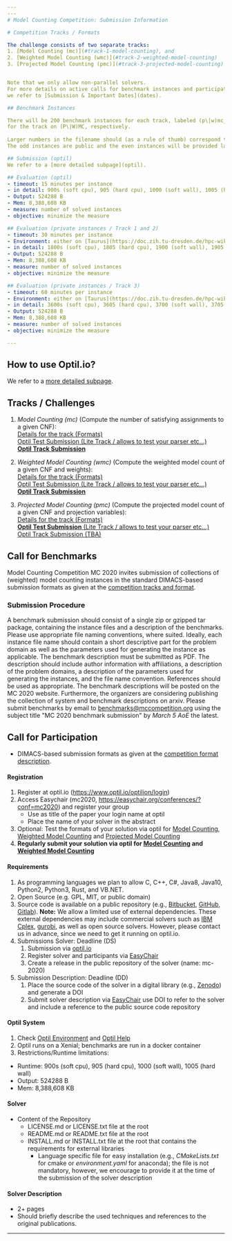```yaml
---
---
# Model Counting Competition: Submission Information

# Competition Tracks / Formats

The challenge consists of two separate tracks: 
1. [Model Counting (mc)](#track-1-model-counting), and
2. [Weighted Model Counting (wmc)](#track-2-weighted-model-counting)
3. [Projected Model Counting (pmc)](#track-3-projected-model-counting)


Note that we only allow non-parallel solvers.
For more details on active calls for benchmark instances and participation, 
we refer to [Submission & Important Dates](dates).

## Benchmark Instances

There will be 200 benchmark instances for each track, labeled (p\|w)mc_001.(p\|w)cnf to (p\|w)mc_200.(p\|w)cnf 
for the track on (P\|W)MC, respectively. 
 
Larger numbers in the filename should (as a rule of thumb) correspond to harder instances. 
The odd instances are public and the even instances will be provided later (secret). 

## Submission (optil)
We refer to a [more detailed subpage](optil).

## Evaluation (optil)
- timeout: 15 minutes per instance
- in detail: 900s (soft cpu), 905 (hard cpu), 1000 (soft wall), 1005 (hard wall)
- Output: 524288 B
- Mem: 8,388,608 KB
- measure: number of solved instances
- objective: minimize the measure

## Evaluation (private instances / Track 1 and 2)
- timeout: 30 minutes per instance
- Environment: either on [Taurus](https://doc.zih.tu-dresden.de/hpc-wiki/bin/view/Compendium/SystemTaurus) or a cluster running an Ubuntu 16.04 LTS (kernel 4.4.0-166-generic, gcc 5.4.0)
- in detail: 1800s (soft cpu), 1805 (hard cpu), 1900 (soft wall), 1905 (hard wall)
- Output: 524288 B
- Mem: 8,388,608 KB
- measure: number of solved instances
- objective: minimize the measure

## Evaluation (private instances / Track 3)
- timeout: 60 minutes per instance
- Environment: either on [Taurus](https://doc.zih.tu-dresden.de/hpc-wiki/bin/view/Compendium/SystemTaurus) or a cluster running an Ubuntu 16.04 LTS (kernel 4.4.0-166-generic, gcc 5.4.0)
- in detail: 3600s (soft cpu), 3605 (hard cpu), 3700 (soft wall), 3705 (hard wall)
- Output: 524288 B
- Mem: 8,388,608 KB
- measure: number of solved instances
- objective: minimize the measure

---
```


## How to use Optil.io?
We refer to a [more detailed subpage](optil).


## Tracks / Challenges
1. *Model Counting (mc)*
(Compute the number of satisfying assignments to a given CNF):<br/>
[Details for the track (Formats)](mc_format#track-1-model-counting)<br/>
[Optil Test Submission (Lite Track / allows to test your parser etc...)](https://www.optil.io/optilion/problem/3183)<br/>
[**Optil Track Submission**](https://www.optil.io/optilion/problem/3186)<br/>

2. *Weighted Model Counting (wmc)*
(Compute the weighted model count of a given CNF and weights):<br/>
[Details for the track (Formats)](mc_format#track-2-weighted-model-counting)<br/>
[Optil Test Submission (Lite Track / allows to test your parser etc...)](https://www.optil.io/optilion/problem/3184)<br/>
[**Optil Track Submission**](https://www.optil.io/optilion/problem/3187)<br/>


3. *Projected Model Counting (pmc)*
(Compute the projected model count of a given CNF and projection variables):<br/>
[Details for the track (Formats)](mc_format#track-3-projected-model-counting)<br/>
[**Optil Test Submission** (Lite Track / allows to test your parser etc...)](https://www.optil.io/optilion/problem/3185)<br/>
[Optil Track Submission (TBA)](https://www.optil.io/optilion/problem/3188)<br/>

## Call for Benchmarks

Model Counting Competition MC 2020 invites submission of collections of (weighted) model counting instances in the 
standard DIMACS-based submission formats as given at the [competition tracks and format](mc_format).

### Submission Procedure

A benchmark submission should consist of a single zip or gzipped tar package, containing the instance files and a description of the benchmarks.
Please use appropriate file naming conventions, where suited. Ideally, each instance file name should contain a short descriptive part for the problem domain as well as the parameters used for generating the instance as applicable.
The benchmark description must be submitted as PDF. The description should include author information with affiliations, a description of the problem domains, a description of the parameters used for generating the instances, and the file name convention. References should be used as appropriate.
The benchmark descriptions will be posted on the MC 2020 website. Furthermore, the organizers are considering publishing the collection of system and benchmark descriptions on arxiv.
Please submit benchmarks by email to [benchmarks@mccompetition.org](mailto:benchmarks@mccompetition.org) using the subject title "MC 2020 benchmark submission" by *March 5 AoE* the latest.


## Call for Participation

- DIMACS-based submission formats as given at the [competition format description](mc_format).

#### Registration
1. Register at optil.io (<https://www.optil.io/optilion/login>)
2. Access Easychair (mc2020, <https://easychair.org/conferences/?conf=mc2020>) and register your group 
   - Use as title of the paper your login name at optil
   - Place the name of your solver in the abstract
3. Optional: Test the formats of your solution via optil for [Model Counting](https://www.optil.io/optilion/problem/3183), [Weighted Model Counting](https://www.optil.io/optilion/problem/3184) and [Projected Model Counting](https://www.optil.io/optilion/problem/3185)
4. __Regularly submit your solution via optil for [Model Counting](https://www.optil.io/optilion/problem/3186) and [Weighted Model Counting](https://www.optil.io/optilion/problem/3187)__


#### Requirements
1. As programming languages we plan to allow C, C++, C#, Java8, Java10, Python2, Python3, Rust, and VB.NET. 
2. Open Source (e.g. GPL, MIT, or public domain)
3. Source code is available on a public repository (e.g., [Bitbucket](https://bitbucket.org), [GitHub](https://github.com), [Gitlab](https://gitlab.com)).
**Note:** We allow a limited use of external dependencies. These external dependencies may include commercial solvers such as [IBM Cplex](http://www-01.ibm.com/software/integration/optimization/cplex-optimizer), [gurobi](https://www.gurobi.com/), as well as open source solvers. 
 However, please contact us in advance, since we need to get it running on optil.io. 
4. Submissions Solver: Deadline (DS)
   1. Submission via [optil.io](https://www.optil.io/optilion/)
   2. Register solver and participants via [EasyChair](https://easychair.org/conferences/?conf=TBA)
   3. Create a release in the public repository of the solver (name: mc-2020)
5. Submission Description: Deadline (DD)
   1. Place the source code of the solver in a digital library (e.g., [Zenodo](https://zenodo.org/)) and generate a DOI 
   2. Submit solver description via [EasyChair](https://easychair.org/conferences/?conf=TBA) use DOI to refer to the solver and include a reference to the public source code repository 
<!--For parallel solving on GPUs, we aim for Nvidia cuda.-->


#### Optil System
1. Check [Optil Environment](https://www.optil.io/optilion/environment) and [Optil Help](https://www.optil.io/optilion/help)
2. Optil runs on a Xenial; benchmarks are run in a docker container
3. Restrictions/Runtime limitations:
- Runtime: 900s (soft cpu), 905 (hard cpu), 1000 (soft wall), 1005 (hard wall)
- Output: 524288 B
- Mem: 8,388,608 KB


#### Solver

- Content of the Repository 
  -  LICENSE.md or LICENSE.txt file at the root
  -  README.md or README.txt file at the root
  -  INSTALL.md or INSTALL.txt file at the root that contains the requirements for external libraries 
      -  Language specific file for easy installation (e.g., *CMakeLists.txt* for cmake or *environment.yaml* for anaconda); the file is not mandatory, however, we encourage to provide it at the time of the submission of the solver description


#### Solver Description
- 2+ pages
- Should briefly describe the used techniques and references to the original publications. 

---
